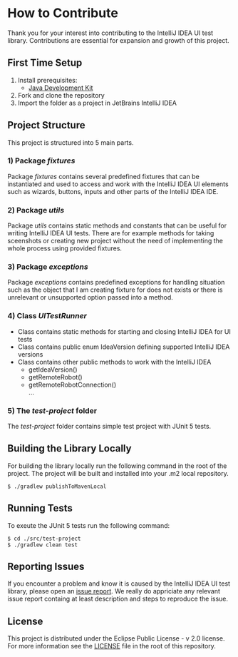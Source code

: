 # How to Contribute

Thank you for your interest into contributing to the IntelliJ IDEA UI test library. Contributions are essential for expansion and growth of this project.


## First Time Setup
1) Install prerequisites:
   * [Java Development Kit](https://adoptopenjdk.net/)
2) Fork and clone the repository
3) Import the folder as a project in JetBrains IntelliJ IDEA


## Project Structure

This project is structured into 5 main parts.

### 1) Package <i>fixtures</i>
Package <i>fixtures</i> contains several predefined fixtures that can be instantiated and used to access and work with the IntelliJ IDEA UI elements such as wizards, buttons, inputs and other parts of the IntelliJ IDEA IDE.

### 2) Package <i>utils</i>

Package <i>utils</i> contains static methods and constants that can be useful for writing IntelliJ IDEA UI tests. There are for example methods for taking sceenshots or creating new project without the need of implementing the whole process using provided fixtures.

### 3) Package <i>exceptions</i>

Package <i>exceptions</i> contains predefined exceptions for handling situation such as the object that I am creating fixture for does not exists or there is unrelevant or unsupported option passed into a method.

### 4) Class <i>UITestRunner</i>

* Class contains static methods for starting and closing IntelliJ IDEA for UI tests
* Class contains public enum IdeaVersion defining supported IntelliJ IDEA versions
* Class contains other public methods to work with the IntelliJ IDEA
   * getIdeaVersion()
   * getRemoteRobot()
   * getRemoteRobotConnection()
   <br>...

### 5) The <i>test-project</i> folder

The <i>test-project</i> folder contains simple test project with JUnit 5 tests.



## Building the Library Locally

For building the library locally run the following command in the root of the project. The project will be built and installed into your .m2 local repository.

```
$ ./gradlew publishToMavenLocal
```


## Running Tests

To exeute the JUnit 5 tests run the following command:

```
$ cd ./src/test-project
$ ./gradlew clean test
```


## Reporting Issues

If you encounter a problem and know it is caused by the IntelliJ IDEA UI test library, please open an [issue report](https://github.com/redhat-developer/intellij-common-ui-test-library/issues). We really do appriciate any relevant issue report containg at least description and steps to reproduce the issue.


## License

This project is distributed under the Eclipse Public License - v 2.0 license. For more information see the [LICENSE](./LICENSE) file in the root of this repository.
